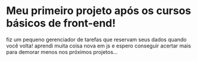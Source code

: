 # Meu primeiro projeto após os cursos básicos de front-end!

fiz um pequeno gerenciador de tarefas que reservam seus dados quando você volta!
aprendi muita coisa nova em js e espero conseguir acertar mais para demorar menos nos próximos projetos...
